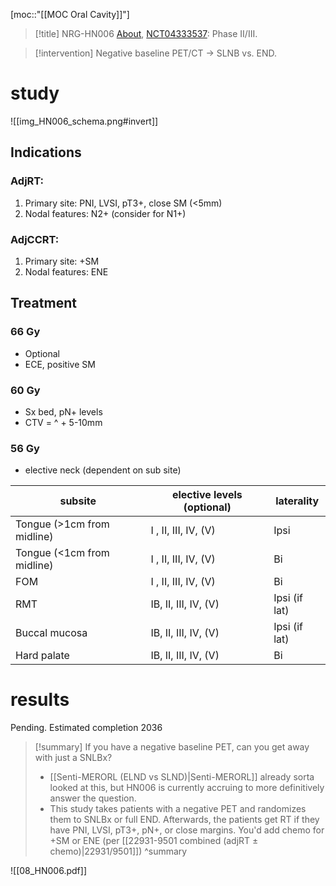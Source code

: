 [moc::"[[MOC Oral Cavity]]"]
>[!title]
> NRG-HN006 [About](https://www.nrgoncology.org/Home/News/Post/sentinel-lymph-node-biopsy-in-early-stage-oral-cavity-disease-nrg-hn006), [NCT04333537](https://clinicaltrials.gov/ct2/show/NCT04333537): Phase II/III. 

>[!intervention] 
> Negative baseline PET/CT -> SLNB vs. END.

# study

![[img_HN006_schema.png#invert]]

## Indications
### AdjRT: 
1. Primary site: PNI, LVSI, pT3+, close SM (<5mm)
2. Nodal features: N2+ (consider for N1+)
### AdjCCRT: 
1. Primary site: +SM
2. Nodal features: ENE

## Treatment
### 66 Gy
- Optional
- ECE, positive SM
### 60 Gy
- Sx bed, pN+ levels
- CTV = ^ + 5-10mm
### 56 Gy
- elective neck (dependent on sub site)

| subsite                    | elective levels (optional) | laterality    |
| -------------------------- | -------------------------- | ------------- |
| Tongue (>1cm from midline) | I , II, III, IV, (V)       | Ipsi          |
| Tongue (<1cm from midline) | I , II, III, IV, (V)       | Bi            |
| FOM                        | I , II, III, IV, (V)       | Bi            |
| RMT                        | IB, II, III, IV, (V)       | Ipsi (if lat) |
| Buccal mucosa              | IB, II, III, IV, (V)       | Ipsi (if lat) |
| Hard palate                | IB, II, III, IV, (V)       | Bi            | 

# results
Pending. Estimated completion 2036


>[!summary] 
> If you have a negative baseline PET, can you get away with just a SNLBx?
> - [[Senti-MERORL (ELND vs SLND)|Senti-MERORL]] already sorta looked at this, but HN006 is currently accruing to more definitively answer the question. 
> - This study takes patients with a negative PET and randomizes them to SNLBx or full END. Afterwards, the patients get RT if they have PNI, LVSI, pT3+, pN+, or close margins. You'd add chemo for +SM or ENE (per [[22931-9501 combined (adjRT ± chemo)|22931/9501]])
>^summary


![[08_HN006.pdf]]